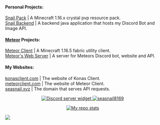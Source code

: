 #### Personal Projects:
[Snail Pack](https://github.com/seasnail8169/SnailPack) | A Minecraft 1.16.x crystal pvp resource pack.  
[Snail Backend](https://github.com/seasnail8169/snail-backend) | A backend java application that hosts my Discord Bot and Image API.

#### [Meteor](https://github.com/MeteorDevelopment) Projects:
[Meteor Client](https://github.com/MeteorDevelopment/meteor-client) | A Minecraft 1.16.5 fabric utility client.  
[Meteor's Web Server](https://github.com/MeteorDevelopment/meteor-server) | A server for Meteors Discord bot, website and API.  

#### My Websites:
[konasclient.com](https://konasclient.com) | The website of Konas Client.  
[meteorclient.com](https://meteorclient.com) | The website of Meteor Client.  
[seasnail.xyz](https://seasnail.xyz) | The domain that serves API requests.

<p align="center">
  <a href="https://discord.gg/JKBDwQK2"><img alt="Discord server widget" src="https://img.shields.io/badge/Join my discord-gray?style=flat-round&logo=discord"/>
   <img src="https://komarev.com/ghpvc/?username=seasnail8169" alt="seasnail8169"/>
</p>

<div align="center">
<img alt="My repo stats" src="https://github-readme-stats.vercel.app/api?username=seasnail8169&show_icons=true&theme=radical">
</div>

![](https://hit.yhype.me/github/profile?user\_id=17166139)
